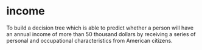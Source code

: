 # income
To build a decision tree
which is able to predict whether a person will have an annual income of more than 50 thousand dollars by receiving a series of personal and occupational characteristics from American citizens.
